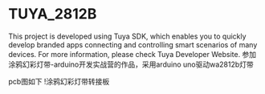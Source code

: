 # TUYA_2812B
This project is developed using Tuya SDK, which enables you to quickly develop branded apps connecting and controlling smart scenarios of many devices.
For more information, please check Tuya Developer Website.
参加涂鸦幻彩灯带-arduino开发实战营的作品，采用arduino uno驱动wa2812b灯带

pcb图如下
!涂鸦幻彩灯带转接板
